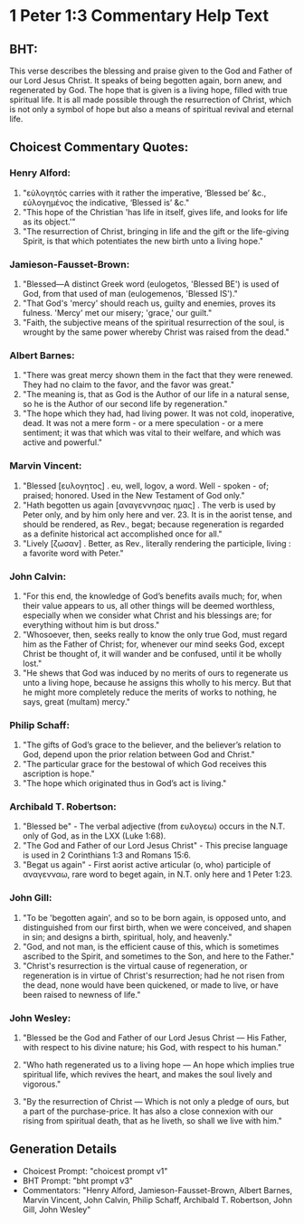 # 1 Peter 1:3 Commentary Help Text

## BHT:
This verse describes the blessing and praise given to the God and Father of our Lord Jesus Christ. It speaks of being begotten again, born anew, and regenerated by God. The hope that is given is a living hope, filled with true spiritual life. It is all made possible through the resurrection of Christ, which is not only a symbol of hope but also a means of spiritual revival and eternal life.

## Choicest Commentary Quotes:
### Henry Alford:
1. "εὐλογητός carries with it rather the imperative, ‘Blessed be’ &c., εὐλογημένος the indicative, ‘Blessed is’ &c."
2. "This hope of the Christian 'has life in itself, gives life, and looks for life as its object.'"
3. "The resurrection of Christ, bringing in life and the gift or the life-giving Spirit, is that which potentiates the new birth unto a living hope."

### Jamieson-Fausset-Brown:
1. "Blessed—A distinct Greek word (eulogetos, 'Blessed BE') is used of God, from that used of man (eulogemenos, 'Blessed IS')."
2. "That God's 'mercy' should reach us, guilty and enemies, proves its fulness. 'Mercy' met our misery; 'grace,' our guilt."
3. "Faith, the subjective means of the spiritual resurrection of the soul, is wrought by the same power whereby Christ was raised from the dead."

### Albert Barnes:
1. "There was great mercy shown them in the fact that they were renewed. They had no claim to the favor, and the favor was great." 
2. "The meaning is, that as God is the Author of our life in a natural sense, so he is the Author of our second life by regeneration." 
3. "The hope which they had, had living power. It was not cold, inoperative, dead. It was not a mere form - or a mere speculation - or a mere sentiment; it was that which was vital to their welfare, and which was active and powerful."

### Marvin Vincent:
1. "Blessed [ευλογητος] . eu, well, logov, a word. Well - spoken - of; praised; honored. Used in the New Testament of God only." 
2. "Hath begotten us again [αναγεννησας ημας] . The verb is used by Peter only, and by him only here and ver. 23. It is in the aorist tense, and should be rendered, as Rev., begat; because regeneration is regarded as a definite historical act accomplished once for all."
3. "Lively [ζωσαν] . Better, as Rev., literally rendering the participle, living : a favorite word with Peter."

### John Calvin:
1. "For this end, the knowledge of God’s benefits avails much; for, when their value appears to us, all other things will be deemed worthless, especially when we consider what Christ and his blessings are; for everything without him is but dross."
2. "Whosoever, then, seeks really to know the only true God, must regard him as the Father of Christ; for, whenever our mind seeks God, except Christ be thought of, it will wander and be confused, until it be wholly lost."
3. "He shews that God was induced by no merits of ours to regenerate us unto a living hope, because he assigns this wholly to his mercy. But that he might more completely reduce the merits of works to nothing, he says, great (multam) mercy."

### Philip Schaff:
1. "The gifts of God’s grace to the believer, and the believer’s relation to God, depend upon the prior relation between God and Christ."
2. "The particular grace for the bestowal of which God receives this ascription is hope."
3. "The hope which originated thus in God’s act is living."

### Archibald T. Robertson:
1. "Blessed be" - The verbal adjective (from ευλογεω) occurs in the N.T. only of God, as in the LXX (Luke 1:68).
2. "The God and Father of our Lord Jesus Christ" - This precise language is used in 2 Corinthians 1:3 and Romans 15:6.
3. "Begat us again" - First aorist active articular (ο, who) participle of αναγενναω, rare word to beget again, in N.T. only here and 1 Peter 1:23.

### John Gill:
1. "To be 'begotten again', and so to be born again, is opposed unto, and distinguished from our first birth, when we were conceived, and shapen in sin; and designs a birth, spiritual, holy, and heavenly."
2. "God, and not man, is the efficient cause of this, which is sometimes ascribed to the Spirit, and sometimes to the Son, and here to the Father."
3. "Christ's resurrection is the virtual cause of regeneration, or regeneration is in virtue of Christ's resurrection; had he not risen from the dead, none would have been quickened, or made to live, or have been raised to newness of life."

### John Wesley:
1. "Blessed be the God and Father of our Lord Jesus Christ — His Father, with respect to his divine nature; his God, with respect to his human." 

2. "Who hath regenerated us to a living hope — An hope which implies true spiritual life, which revives the heart, and makes the soul lively and vigorous." 

3. "By the resurrection of Christ — Which is not only a pledge of ours, but a part of the purchase-price. It has also a close connexion with our rising from spiritual death, that as he liveth, so shall we live with him."


## Generation Details
- Choicest Prompt: "choicest prompt v1"
- BHT Prompt: "bht prompt v3"
- Commentators: "Henry Alford, Jamieson-Fausset-Brown, Albert Barnes, Marvin Vincent, John Calvin, Philip Schaff, Archibald T. Robertson, John Gill, John Wesley"
